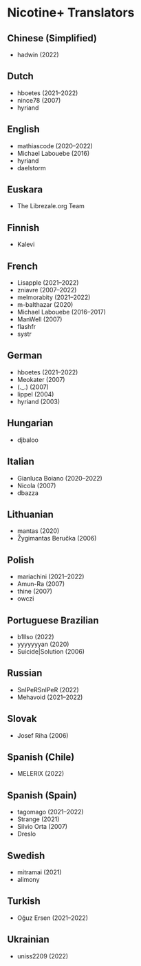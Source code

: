 # Nicotine+ Translators

## Chinese (Simplified)
 - hadwin (2022)

## Dutch
 - hboetes (2021–2022)
 - nince78 (2007)
 - hyriand

## English
 - mathiascode (2020–2022)
 - Michael Labouebe (2016)
 - hyriand
 - daelstorm

## Euskara
 - The Librezale.org Team

## Finnish
 - Kalevi

## French
 - Lisapple (2021–2022)
 - zniavre (2007–2022)
 - melmorabity (2021–2022)
 - m-balthazar (2020)
 - Michael Labouebe (2016–2017)
 - ManWell (2007)
 - flashfr
 - systr

## German
 - hboetes (2021–2022)
 - Meokater (2007)
 - (._.) (2007)
 - lippel (2004)
 - hyriand (2003)

## Hungarian
 - djbaloo

## Italian
 - Gianluca Boiano (2020–2022)
 - Nicola (2007)
 - dbazza

## Lithuanian
 - mantas (2020)
 - Žygimantas Beručka (2006)

## Polish
 - mariachini (2021–2022)
 - Amun-Ra (2007)
 - thine (2007)
 - owczi

## Portuguese Brazilian
 - b1llso (2022)
 - yyyyyyyan (2020)
 - Suicide|Solution (2006)

## Russian
 - SnIPeRSnIPeR (2022)
 - Mehavoid (2021–2022)

## Slovak
 - Josef Riha (2006)

## Spanish (Chile)
 - MELERIX (2022)

## Spanish (Spain)
 - tagomago (2021–2022)
 - Strange (2021)
 - Silvio Orta (2007)
 - Dreslo

## Swedish
 - mitramai (2021)
 - alimony

## Turkish
 - Oğuz Ersen (2021–2022)

## Ukrainian
 - uniss2209 (2022)

